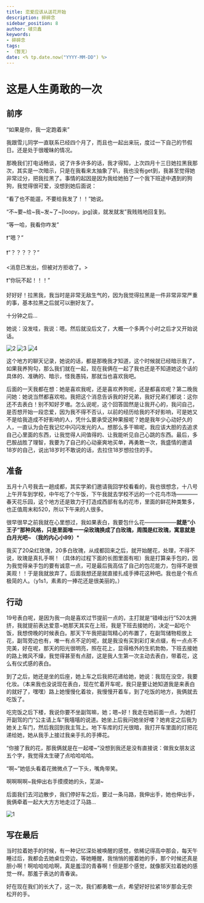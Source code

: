 ```yaml
---
title: 恋爱应该从送花开始
description: 碎碎念
sidebar_position: 8
author: 啵贝鑫
keywords:
- 碎碎念
tags: 
- （暂无）
date: <% tp.date.now("YYYY-MM-DD") %>
---
```


# 这是人生勇敢的一次

## 前序

“如果是你，我一定跑着来”

我跟雪儿同学一直联系已经四个月了，而且也一起出来玩，度过一下自己的节假日。还是处于很暧昧的情况。

那晚我们打电话畅谈，说了许多许多的话，我才得知，上次四月十三日她拉黑我那次，其实是一次暗示，只是在我看来太抽象了叭，我也没有get到，我甚至觉得她非常过分，把我拉黑了。事情的起因是因为我给她拍了一个我下班途中遇到的狗狗，我觉得很可爱，没想到她后面说：

“看了也不能遛，不要给我发了！！”她说。

“不~要~给~我~发~了~[loopy。jpg]诶，就发就发”我贱贱地回复到。

“等一哈，我看你咋发”

❗“嗯？”

❗“？？？？？”

<消息已发出，但被对方拒收了。>

❗“你玩不起！！！”

好好好！拉黑我，我当时是非常无敌生气的，因为我觉得拉黑是一件非常非常严重的事，基本拉黑之后就可以删好友了。

十分钟之后...

她说：没发哇，我说：嗯。然后就没后文了，大概一个多两个小时之后才又开始说话。

![2](../../static/life_Page/碎碎念/Crush/H1.jpg)
![3](../../static/life_Page/碎碎念/Crush/H2.jpg)
![4](../../static/life_Page/碎碎念/Crush/H3.jpg)

这个地方的聊天记录，她说的话，都是那晚我才知道，这个时候就已经暗示我了，如果我养狗勾，那么我们就在一起，现在我俩在一起了我也还是不知道她这个话的具体的、准确的、暗示，怪我愚钝，那就当也喜欢我吧。

后面的一天我都在想：她是喜欢我呢，还是喜欢养狗呢，还是都喜欢呢？第二晚我问她：她说当然都喜欢啦。我把这个消息告诉我的好兄弟，我好兄弟们都说：这你还不去表白！别不知好歹嗷。怎么说呢，这个回答固然是让我开心的，我问自己，是否想开始一段恋爱，因为我不得不否认，以前的经历给我的不好影响，可是她又不是给我造成不好影响的人，凭什么要承受这种果报呢？她是我年少心动好久的人，一直认为会在我记忆中闪闪发光的人。想那么多干嘛呢，我应该大胆的去追求自己心里面的东西，让我觉得人间值得的、让我能听见自己心跳的东西。最后，多巴胺战胜了理智，我要为了自己的心动豪爽地买单，再勇敢一次，我盛情的邀请18岁的自己，说出18岁时不敢说的话，去拉住18岁想拉住的手。

## 准备

五月十八号我去一趟成都，其实学弟们邀请我回学校看看的，我也很想念，十八号上午开车到学校，中午吃了个午饭，下午我就去学校不远的一个花鸟市场————春天花乐园，这个地方还是致力于打造成西部有名的花市，里面的鲜花种类繁多，也正值周末和520，所以下午来的人很多。

很早很早之前我就在心里想过，我如果表白，我要包什么花——————**就是“小王子”那种风格，只是里面唯一一朵玫瑰换成了白玫瑰，周围是红玫瑰，寓意就是白月光吧~ （我的内心小99）***

我买了20朵红玫瑰，20多白玫瑰，从成都回来之后，就开始醒花，处理，不得不说，玫瑰是真扎手啊！（具体的过程下面的长图里面有啦）我是打算亲手包的，因为我觉得亲手包的要有诚意一点，可是最后我高估了自己的包花能力，包得不是很美观！！于是我就放弃了。后面我想还是就直接扎成手捧花这种吧。我也是个有点极简的人。（y1s1，素素的一捧花还是很美丽的。）

## 行动

19号表白呢，是因为我一向是喜欢过节提前一点的，主打就是“错峰出行”520太拥挤，我就提前表达爱意~她那天其实在上班，我是下班去接她的，决定一起吃个饭，我想傍晚的时候表白。那天下午我把副驾精心的布置了，在副驾储物柜放上花，副驾旁边也有，唯一有点不足的呢，就是我没有买到彩灯来点缀，有一点点不完美，好在呢，那天的阳光很明亮，照在花上，显得格外的生机勃勃，下班去接她的路上微风不燥，我觉得甚至有点甜，这是我人生第一次主动去表白，带着花，这么有仪式感的表白。

到了之后，她还是坐的后座，她上车之后我把花递给她，她说：我现在没空，我要化妆。（本来我也没说现在表白，现在忙着开车呢，我只是要让她知道我是来表白的就好了，嘿嘿）路上她慢慢化着妆，我慢慢开着车，到了吃饭的地方，我俩就去吃饭了。

吃完饭之后下楼，我说你要不坐副驾嘛，她；嗯~好！我走在她前面一点，为她打开副驾的门“公主请上车”我嘻嘻的说道。她坐上后我问她坐好喽？她肯定之后我为她关上车门，然后我回到我主驾上。地下车库的灯光很暗，我打开车里面的灯把花递给她，她从我手上接过我亲手扎的手捧花。

“你接了我的花，那我俩就是在一起喽~”没想到我还是没有直接说：做我女朋友这五个字，我觉得太生硬了点哈哈哈哈。

“啊~”她低头看着花微微点了一下头，嘴角带笑。

啊啊啊啊~我伸出右手摸摸她的头，芜湖~

后面我们去河边散步，我们停好车之后，要过一条马路，我伸出手，她也伸出手，我俩牵着一起大大方方地走过了马路...

![1](../../static/life_Page/碎碎念/Crush/9.jpg)


## 写在最后

当时拉着她手的时候，有一种记忆深处被唤醒的感觉，依稀记得高中那会，每天午睡过后，我都会去她桌位旁边，等她睡醒，我悄悄的握着她的手，那个时候还真是胆小啊！啊哈哈哈哈啊，真是羞涩的青春啊！但是那个感觉，就像那天拉着她的感觉一样。那羞于表达的青春诶。

好在现在我们的长大了，这一次，我们都勇敢一点，希望好好拉紧18岁那会无奈松开的手。